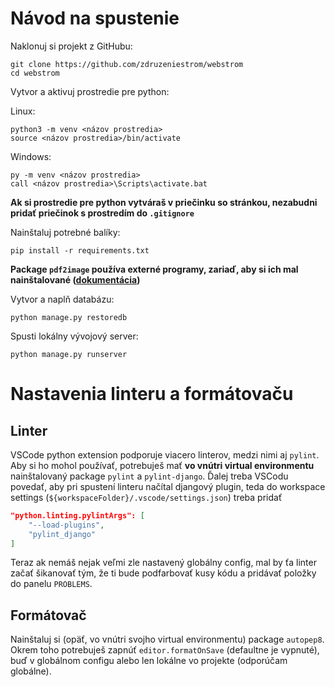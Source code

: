 # Návod na spustenie

Naklonuj si projekt z GitHubu:

```shell
git clone https://github.com/zdruzeniestrom/webstrom
cd webstrom
```

Vytvor a aktivuj prostredie pre python:

Linux:

```shell
python3 -m venv <názov prostredia>
source <názov prostredia>/bin/activate
```

Windows:

```batch
py -m venv <názov prostredia>
call <názov prostredia>\Scripts\activate.bat
```

**Ak si prostredie pre python vytváraš v priečinku so stránkou, nezabudni pridať priečinok s prostredím do `.gitignore`**

Nainštaluj potrebné balíky:

```shell
pip install -r requirements.txt
```

**Package `pdf2image` používa externé programy, zariaď, aby si ich mal nainštalované ([dokumentácia](https://pypi.org/project/pdf2image/))**

Vytvor a naplň databázu:

```shell
python manage.py restoredb
```

Spusti lokálny vývojový server:

```shell
python manage.py runserver
```

# Nastavenia linteru a formátovaču

## Linter

VSCode python extension podporuje viacero linterov, medzi nimi aj `pylint`. Aby si ho mohol používať, potrebuješ mať **vo vnútri virtual environmentu** nainštalovaný package `pylint` a `pylint-django`. Ďalej treba VSCodu povedať, aby pri spustení linteru načítal djangový plugin, teda do workspace settings (`${workspaceFolder}/.vscode/settings.json`) treba pridať

```json
"python.linting.pylintArgs": [
    "--load-plugins",
    "pylint_django"
]
```

Teraz ak nemáš nejak veľmi zle nastavený globálny config, mal by ťa linter začať šikanovať tým, že ti bude podfarbovať kusy kódu a pridávať položky do panelu `PROBLEMS`.

## Formátovač

Nainštaluj si (opäť, vo vnútri svojho virtual environmentu) package `autopep8`. Okrem toho potrebuješ zapnúť `editor.formatOnSave` (defaultne je vypnuté), buď v globálnom configu alebo len lokálne vo projekte (odporúčam globálne).
